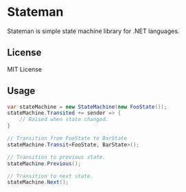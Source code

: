 # Stateman

Stateman is simple state machine library for .NET languages.

## License

MIT License

## Usage

```csharp
var stateMachine = new StateMachine(new FooState());
stateMachine.Transited += sender => {
    // Raised when state changed.
}

// Transition from FooState to BarState
stateMachine.Transit<FooState, BarState>();

// Transition to previous state.
stateMachine.Previous();

// Transition to next state.
stateMachine.Next();
```
